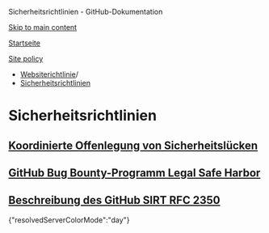 Sicherheitsrichtlinien - GitHub-Dokumentation

[Skip to main content](#main-content)

[Startseite](/de)

[Site policy](/de/site-policy)

* [Websiterichtlinie](/de/site-policy)/
* [Sicherheitsrichtlinien](/de/site-policy/security-policies)

Sicherheitsrichtlinien
==========

[Koordinierte Offenlegung von Sicherheitslücken](/de/site-policy/security-policies/coordinated-disclosure-of-security-vulnerabilities)
----------

[GitHub Bug Bounty-Programm Legal Safe Harbor](/de/site-policy/security-policies/github-bug-bounty-program-legal-safe-harbor)
----------

[Beschreibung des GitHub SIRT RFC 2350](/de/site-policy/security-policies/github-sirt-description-rfc-2350)
----------

{"resolvedServerColorMode":"day"}
